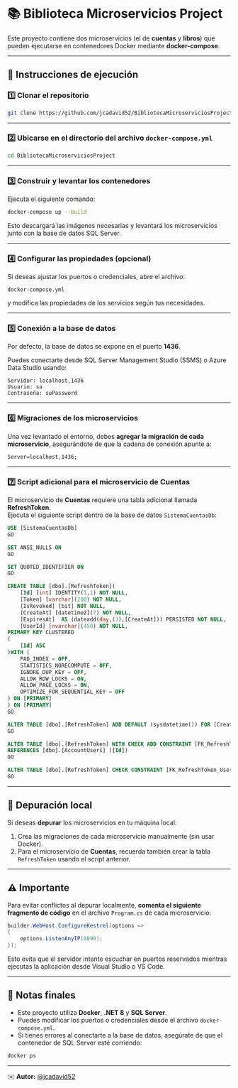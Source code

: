 # 📚 Biblioteca Microservicios Project

Este proyecto contiene dos microservicios (el de **cuentas** y **libros**) que pueden ejecutarse en contenedores Docker mediante **docker-compose**.

---

## 🚀 Instrucciones de ejecución

### 1️⃣ Clonar el repositorio

```bash
git clone https://github.com/jcadavid52/BibliotecaMicroserviciosProject.git
```

---

### 2️⃣ Ubicarse en el directorio del archivo `docker-compose.yml`

```bash
cd BibliotecaMicroserviciosProject
```

---

### 3️⃣ Construir y levantar los contenedores

Ejecuta el siguiente comando:

```bash
docker-compose up --build
```

Esto descargará las imágenes necesarias y levantará los microservicios junto con la base de datos SQL Server.

---

### 4️⃣ Configurar las propiedades (opcional)

Si deseas ajustar los puertos o credenciales, abre el archivo:

```
docker-compose.yml
```

y modifica las propiedades de los servicios según tus necesidades.

---

### 5️⃣ Conexión a la base de datos

Por defecto, la base de datos se expone en el puerto **1436**.

Puedes conectarte desde SQL Server Management Studio (SSMS) o Azure Data Studio usando:

```
Servidor: localhost,1436
Usuario: sa
Contraseña: suPassword
```

---

### 6️⃣ Migraciones de los microservicios

Una vez levantado el entorno, debes **agregar la migración de cada microservicio**, asegurándote de que la cadena de conexión apunte a:

```
Server=localhost,1436;
```

---

### 7️⃣ Script adicional para el microservicio de Cuentas

El microservicio de **Cuentas** requiere una tabla adicional llamada **RefreshToken**.  
Ejecuta el siguiente script dentro de la base de datos `SistemaCuentasDb`:

```sql
USE [SistemaCuentasDb]
GO

SET ANSI_NULLS ON
GO

SET QUOTED_IDENTIFIER ON
GO

CREATE TABLE [dbo].[RefreshToken](
    [Id] [int] IDENTITY(1,1) NOT NULL,
    [Token] [varchar](200) NOT NULL,
    [IsRevoked] [bit] NOT NULL,
    [CreateAt] [datetime2](7) NOT NULL,
    [ExpiresAt]  AS (dateadd(day,(3),[CreateAt])) PERSISTED NOT NULL,
    [UserId] [nvarchar](450) NOT NULL,
PRIMARY KEY CLUSTERED 
(
    [Id] ASC
)WITH (
    PAD_INDEX = OFF, 
    STATISTICS_NORECOMPUTE = OFF, 
    IGNORE_DUP_KEY = OFF, 
    ALLOW_ROW_LOCKS = ON, 
    ALLOW_PAGE_LOCKS = ON, 
    OPTIMIZE_FOR_SEQUENTIAL_KEY = OFF
) ON [PRIMARY]
) ON [PRIMARY]
GO

ALTER TABLE [dbo].[RefreshToken] ADD DEFAULT (sysdatetime()) FOR [CreateAt]
GO

ALTER TABLE [dbo].[RefreshToken] WITH CHECK ADD CONSTRAINT [FK_RefreshToken_User] FOREIGN KEY([UserId])
REFERENCES [dbo].[AccountUsers] ([Id])
GO

ALTER TABLE [dbo].[RefreshToken] CHECK CONSTRAINT [FK_RefreshToken_User]
GO
```

---

## 🧩 Depuración local

Si deseas **depurar** los microservicios en tu máquina local:

1. Crea las migraciones de cada microservicio manualmente (sin usar Docker).
2. Para el microservicio de **Cuentas**, recuerda también crear la tabla `RefreshToken` usando el script anterior.

---

## ⚠️ Importante

Para evitar conflictos al depurar localmente, **comenta el siguiente fragmento de código** en el archivo `Program.cs` de cada microservicio:

```csharp
builder.WebHost.ConfigureKestrel(options =>
{
    options.ListenAnyIP(8090);
});
```

Esto evita que el servidor intente escuchar en puertos reservados mientras ejecutas la aplicación desde Visual Studio o VS Code.

---

## 🧠 Notas finales

- Este proyecto utiliza **Docker**, **.NET 8** y **SQL Server**.  
- Puedes modificar los puertos o credenciales desde el archivo `docker-compose.yml`.  
- Si tienes errores al conectarte a la base de datos, asegúrate de que el contenedor de SQL Server esté corriendo:

```bash
docker ps
```

---

✉️ **Autor:** [@jcadavid52](https://github.com/jcadavid52)


